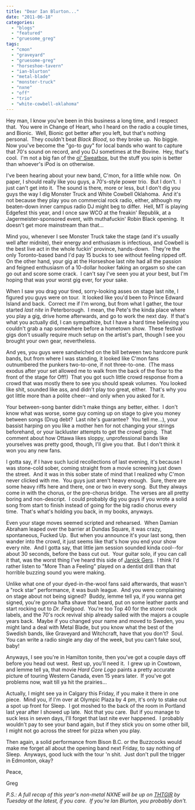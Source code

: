 ```yaml
---
title: "Dear Ian Blurton..."
date: "2011-06-18"
categories: 
  - "blogs"
  - "featured"
  - "gruesome_greg"
tags: 
  - "cmon"
  - "graveyard"
  - "gruesome-greg"
  - "horseshoe-tavern"
  - "ian-blurton"
  - "metal-blade"
  - "monster-truck"
  - "nxne"
  - "off"
  - "trio"
  - "white-cowbell-oklahoma"
---
```


Hey man, I know you've been in this business a long time, and I respect that.  You were in Change of Heart, who I heard on the radio a couple times, and Bionic.  Well, Bionic got better after you left, but that's nothing personal.  They couldn't beat _Black Blood_, so they broke up.  No biggie.  Now you've become the "go-to guy" for local bands who want to capture that 70's sound on record, and you DJ sometimes at the Bovine.  Hey, that's cool.  I'm not a big fan of the [ol' Sweatbox](http://www.hellbound.ca/2011/03/so-the-bovine-just-turned-20-insert-joke-about-age-of-patrons-here/), but the stuff you spin is better than whoever's iPod is on otherwise.

I've been hearing about your new band, C'mon, for a little while now.  On paper, I should really like you guys, a 70's-style power trio.  But I don't.  I just can't get into it.  The sound is there, more or less, but I don't dig you guys the way I dig Monster Truck and White Cowbell Oklahoma.  And it's not because they play you on commercial rock radio, either, although my beaten-down inner campus radio DJ might beg to differ.  Hell, MT is playing Edgefest this year, and I once saw WCO at the freakin' Republik, at a Jagermeister-sponsored event, with muthafuckin' Robin Black opening.  It doesn't get more mainstream than that...

Mind you, whenever I see Monster Truck take the stage (and it's usually well after midnite), their energy and enthusiasm is infectious, and Cowbell is the best live act in the whole fuckin' province, hands-down.  They're the only Toronto-based band I'd pay 15 bucks to see without feeling ripped off.  On the other hand, your gig at the Horseshoe last nite had all the passion and feigned enthusiasm of a 10-dollar hooker faking an orgasm so she can go out and score some crack.  I can't say I've seen you at your best, but I'm hoping that was your worst gig ever, for your sake.

When I saw you drag your tired, sorry-looking asses on stage last nite, I figured you guys were on tour.  It looked like you'd been to Prince Edward Island and back.  Correct me if I'm wrong, but from what I gather, the tour started _last nite_ in Peterborough.  I mean, the Pete's the kinda place where you play a gig, drive home afterwards, and go to work the next day.  If that's what you actually did, I can sympathize, but I have a hard time believing you couldn't grab a nap somewhere before a hometown show.  These festival gigs don't usually require much setup on the artist's part, though I see you brought your own gear, nevertheless.

And yes, you guys were sandwiched on the bill between two hardcore punk bands, but from where I was standing, it looked like C'mon fans outnumbered the punkers two-to-one, if not three-to-one.  (The mass exodus after your set allowed me to walk from the back of the floor to the front of the stage for Off!)  That you got such little crowd response from a crowd that was mostly there to see you should speak volumes.  You looked like shit, sounded like ass, and didn't play too great, either.  That's why you got little more than a polite cheer--and only when you asked for it.

Your between-song banter didn't make things any better, either.  I don't know what was worse, some guy coming up on stage to give you money between songs (Drug debt?  Last nite's guarantee?  You tell me...), your bassist harping on you like a mother hen for not changing your strings beforehand, or your lackluster attempts to get the crowd going.  That comment about how Ottawa likes sloppy, unprofessional bands like yourselves was pretty good, though, I'll give you that.  But I don't think it won you any new fans.

I gotta say, if I have such lucid recollections of last evening, it's because I was stone-cold sober, coming straight from a movie screening just down the street.  And it was in this sober state of mind that I realized why C'mon never clicked with me.  You guys just aren't heavy enough.  Sure, there are some heavy riffs here and there, one or two in every song.  But they always come in with the chorus, or the pre-chorus bridge.  The verses are all pretty boring and non-descript.  I could probably dig you guys if you wrote a solid song from start to finish instead of going for the big radio chorus every time.  That's what's holding you back, in my books, anyways.

Even your stage moves seemed scripted and rehearsed.  When Damian Abraham leaped over the barrier at Dundas Square, it was crazy, spontaneous, Fucked Up.  But when you announce it's your last song, then wander into the crowd, it just seems like that's how you end your show every nite.  And I gotta say, that little jam session sounded kinda cool--for about 30 seconds, before the bass cut out.  Your guitar solo, if you can call it that, was the worst thing I've heard this side of [Janick Gers](http://www.youtube.com/watch?v=IxfLW9oN9-k).  I think I'd rather listen to "More Than a Feeling" played on a dentist drill than that horrible buzzing sound you were making.

Unlike what one of your dyed-in-the-wool fans said afterwards, that wasn't a "rock star" performance, it was bush league.  And you were complaining on stage about not being signed?  Buddy, lemme tell ya, if you wanna get signed, you're gonna hafta shave that beard, put on some leather pants and start rocking out to _Dr. Feelgood_.  You're too Top 40 for the stoner rock labels, and the 70's rock revival ship already sailed with the majors a couple years back.  Maybe if you changed your name and moved to Sweden, you might land a deal with Metal Blade, but you know what the best of the Swedish bands, like Graveyard and Witchcraft, have that you don't?  Soul.  You can write a radio single any day of the week, but you can't fake soul, baby!

Anyways, I see you're in Hamilton tonite, then you've got a couple days off before you head out west.  Rest up, you'll need it.  I grew up in Cowtown, and lemme tell ya, that movie _Hard Core Logo_ paints a pretty accurate picture of touring Western Canada, even 15 years later.  If you've got problems now, wait till ya hit the prairies...

Actually, I might see ya in Calgary this Friday, if you make it there in one piece.  Mind you, if I'm over at Olympic Plaza by 4 pm, it's only to stake out a spot up front for Sleep.  I got moshed to the back of the room in Portland last year after I showed up late.  Not that you care.  But if you manage to suck less in seven days, I'll forget that last nite ever happened.  I probably wouldn't pay to see your band again, but if they stick you on some other bill, I might not go across the street for pizza when you play.

Then again, a solid performance from Bison B.C. or the Buzzcocks would make me forget all about the opening band next Friday, to say nothing of Sleep.  Anyways, good luck with the tour 'n shit.  Just don't pull the trigger in Edmonton, okay?

Peace,

Greg

_P.S.: A full recap of this year's non-metal NXNE will be up on [THTGIR](http://www.toohightogetitright.com) by Tuesday at the latest, if you care.  If you're Ian Blurton, you probably don't._
